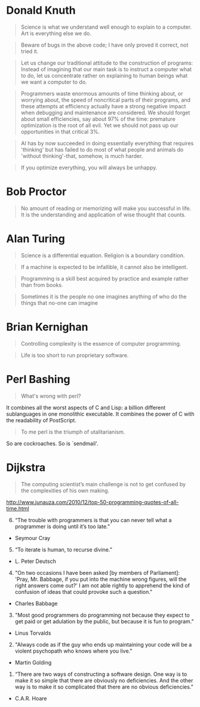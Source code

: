 # Donald Knuth

> Science is what we understand well enough to explain to a computer. Art is everything else we do. 

> Beware of bugs in the above code; I have only proved it correct, not tried it. 

> Let us change our traditional attitude to the construction of programs: Instead of imagining that our main task is to instruct a computer what to do, let us concentrate rather on explaining to human beings what we want a computer to do. 

> Programmers waste enormous amounts of time thinking about, or worrying about, the speed of noncritical parts of their programs, and these attempts at efficiency actually have a strong negative impact when debugging and maintenance are considered. We should forget about small efficiencies, say about 97% of the time: premature optimization is the root of all evil. Yet we should not pass up our opportunities in that critical 3%. 

> AI has by now succeeded in doing essentially everything that requires 'thinking' but has failed to do most of what people and animals do 'without thinking'-that, somehow, is much harder.

> If you optimize everything, you will always be unhappy.


# Bob Proctor
> No amount of reading or memorizing will make you successful in life. It is the understanding and application of wise thought that counts.
 
# Alan Turing

> Science is a differential equation. Religion is a boundary condition.

> If a machine is expected to be infallible, it cannot also be intelligent.

> Programming is a skill best acquired by practice and example rather than from books.

> Sometimes it is the people no one imagines anything of who do the things that no-one can imagine
  

# Brian Kernighan
> Controlling complexity is the essence of computer programming.

> Life is too short to run proprietary software.


# Perl Bashing

> What's wrong with perl?

It combines all the worst aspects of C and Lisp: a billion different
sublanguages in one monolithic executable.  It combines the power of
C with the readability of PostScript.

> To me perl is the triumph of utalitarianism.

So are cockroaches.  So is `sendmail'.


# Dijkstra
> The computing scientist’s main challenge is not to get confused by the complexities of his own making.


http://www.junauza.com/2010/12/top-50-programming-quotes-of-all-time.html

 6. “The trouble with programmers is that you can never tell what a programmer is doing until it’s too late.”
- Seymour Cray

5. “To iterate is human, to recurse divine.”
- L. Peter Deutsch

4. "On two occasions I have been asked [by members of Parliament]: 'Pray, Mr. Babbage, if you put into the machine wrong figures, will the right answers come out?' I am not able rightly to apprehend the kind of confusion of ideas that could provoke such a question."
- Charles Babbage

3. "Most good programmers do programming not because they expect to get paid or get adulation by the public, but because it is fun to program."
- Linus Torvalds

2. "Always code as if the guy who ends up maintaining your code will be a violent psychopath who knows where you live."
- Martin Golding

1. “There are two ways of constructing a software design. One way is to make it so simple that there are obviously no deficiencies. And the other way is to make it so complicated that there are no obvious deficiencies.”
- C.A.R. Hoare